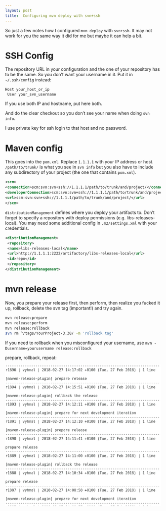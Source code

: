 ```yaml
---
layout: post
title:  Configuring mvn deploy with svn+ssh
---
```



So just a few notes how I configured `mvn deploy` with `svn+ssh`. It may not work for you the same way it did for me but maybe it can help a bit.


# SSH Config
The repository URL in your configuration and the one of your repository has to be the same. So you don’t want your username in it. Put it in `~/.ssh/config` instead:

```
Host your_host_or_ip
 User your_svn_username
```

If you use both IP and hostname, put here both.

And do the clear checkout so you don’t see your name when doing `svn info`.

I use private key for ssh login to that host and no password.

# Maven config

This goes into the `pom.xml`. Replace `1.1.1.1` with your IP address or host. `/path/to/trunk/` is what you see in `svn info` but you also have to include any subdirectory of your project (the one that contains `pom.xml`).

```xml
<scm>
<connection>scm:svn:svn+ssh://1.1.1.1/path/to/trunk/and/project/</connection>
<developerConnection>scm:svn:svn+ssh://1.1.1.1/path/to/trunk/and/project/</developerConnection>
<url>scm:svn:svn+ssh://1.1.1.1/path/to/trunk/and/project/</url>
</scm>
```

`distributionManagement` defines where you deploy your artifacts to. Don’t forget to specify a repository with deploy permissions (e.g. libs-releases-local). You may need some additional config in `.m2/settings.xml` with your credentials.

```xml
<distributionManagement>
 <repository>
 <name>libs-releases-local</name>
 <url>http://1.1.1.1:2222/artifactory/libs-releases-local</url>
 <id>repo</id>
 </repository>
</distributionManagement>
```

# mvn release
Now, you prepare your release first, then perform, then realize you fucked it up, rollback, delete the svn tag (important!) and try again.

```sh
mvn release:prepare
mvn release:perform
mvn release:rollback
svn rm ^/tags/YourProject-3.30/ -m 'rollback tag'
```

If you need to rollback when you misconfigured your username, use `mvn -Dusername=yourusername release:rollback`

prepare, rollback, repeat:

![a screenshot from git log](/assets/2018-prepare-release.webp)

